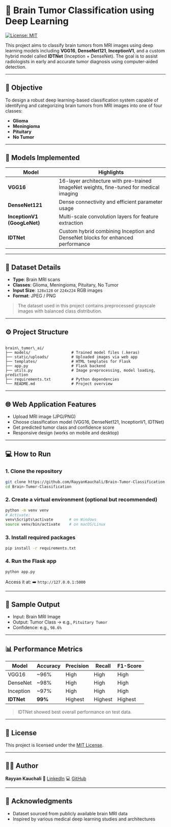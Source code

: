 
# 🧠 Brain Tumor Classification using Deep Learning

[![License: MIT](https://img.shields.io/badge/License-MIT-yellow.svg)](https://opensource.org/licenses/MIT)

This project aims to classify brain tumors from MRI images using deep learning models including **VGG16**, **DenseNet121**, **InceptionV1**, and a custom hybrid model called **IDTNet** (Inception + DenseNet). The goal is to assist radiologists in early and accurate tumor diagnosis using computer-aided detection.

---

## 📌 Objective

To design a robust deep learning-based classification system capable of identifying and categorizing brain tumors from MRI images into one of four classes:
- **Glioma**
- **Meningioma**
- **Pituitary**
- **No Tumor**

---

## 🧪 Models Implemented

| Model        | Highlights |
|--------------|------------|
| **VGG16**    | 16-layer architecture with pre-trained ImageNet weights, fine-tuned for medical imaging |
| **DenseNet121** | Dense connectivity and efficient parameter usage |
| **InceptionV1 (GoogLeNet)** | Multi-scale convolution layers for feature extraction |
| **IDTNet**   | Custom hybrid combining Inception and DenseNet blocks for enhanced performance |

---

## 📂 Dataset Details

- **Type**: Brain MRI scans  
- **Classes**: Glioma, Meningioma, Pituitary, No Tumor  
- **Input Size**: `128x128` or `224x224` RGB images  
- **Format**: JPEG / PNG

> The dataset used in this project contains preprocessed grayscale images with balanced class distribution.

---

## ⚙️ Project Structure

```

brain\_tumor\_ai/
├── models/                  # Trained model files (.keras)
├── static/uploads/          # Uploaded images via web app
├── templates/               # HTML templates for Flask
├── app.py                   # Flask backend
├── utils.py                 # Image preprocessing, model loading, prediction
├── requirements.txt         # Python dependencies
└── README.md                # Project overview

````

---

## 🌐 Web Application Features

- Upload MRI image (JPG/PNG)
- Choose classification model (VGG16, DenseNet121, InceptionV1, IDTNet)
- Get predicted tumor class and confidence score
- Responsive design (works on mobile and desktop)

---

## 💻 How to Run

### 1. Clone the repository

```bash
git clone https://github.com/RayyanKauchali/Brain-Tumor-Classification.git
cd Brain-Tumor-Classification
````

### 2. Create a virtual environment (optional but recommended)

```bash
python -m venv venv
# Activate:
venv\Scripts\activate       # on Windows
source venv/bin/activate    # on macOS/Linux
```

### 3. Install required packages

```bash
pip install -r requirements.txt
```

### 4. Run the Flask app

```bash
python app.py
```

Access it at:
➡️ `http://127.0.0.1:5000`

---

## 🧠 Sample Output

* Input: Brain MRI Image
* Output: Tumor Class → e.g., `Pituitary Tumor`
* Confidence: e.g., `98.6%`

---

## 📊 Performance Metrics

| Model      | Accuracy | Precision | Recall  | F1-Score |
| ---------- | -------- | --------- | ------- | -------- |
| VGG16      | \~96%    | High      | High    | High     |
| DenseNet   | \~98%    | High      | High    | High     |
| Inception  | \~97%    | High      | High    | High     |
| **IDTNet** | **99%**  | Highest   | Highest | Highest  |

> IDTNet showed best overall performance on test data.

---

## 🔐 License

This project is licensed under the [MIT License](LICENSE).

---

## 👨‍💻 Author

**Rayyan Kauchali**
📧 [LinkedIn](https://www.linkedin.com/in/rayyankauchali)
💻 [GitHub](https://github.com/RayyanKauchali)

---

## 🙌 Acknowledgments

* Dataset sourced from publicly available brain MRI data
* Inspired by various medical deep learning studies and architectures

```

